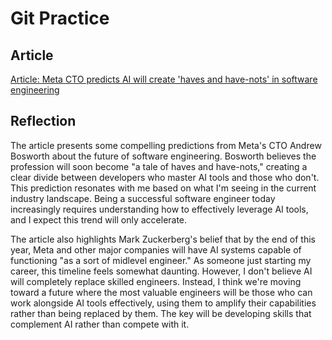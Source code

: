 # Git Practice

## Article 
[Article: Meta CTO predicts AI will create 'haves and have-nots' in software engineering](https://www.businessinsider.com/meta-cto-andrew-bosworth-predictions-ai-impact-on-software-engineering-2025-8)

## Reflection 

The article presents some compelling predictions from Meta's CTO Andrew Bosworth about the future of software engineering. Bosworth believes the profession will soon become "a tale of haves and have-nots," creating a clear divide between developers who master AI tools and those who don't. This prediction resonates with me based on what I'm seeing in the current industry landscape. Being a successful software engineer today increasingly requires understanding how to effectively leverage AI tools, and I expect this trend will only accelerate.


The article also highlights Mark Zuckerberg's belief that by the end of this year, Meta and other major companies will have AI systems capable of functioning "as a sort of midlevel engineer." As someone just starting my career, this timeline feels somewhat daunting. However, I don't believe AI will completely replace skilled engineers. Instead, I think we're moving toward a future where the most valuable engineers will be those who can work alongside AI tools effectively, using them to amplify their capabilities rather than being replaced by them. The key will be developing skills that complement AI rather than compete with it.